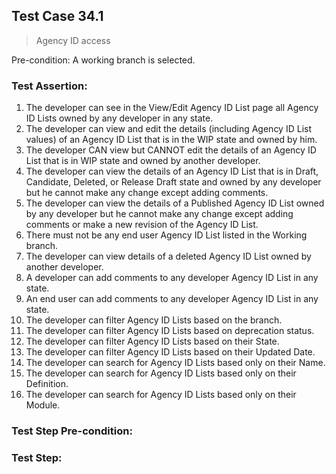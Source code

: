 ## Test Case 34.1

> Agency ID access

Pre-condition: A working branch is selected.



### Test Assertion:

1. The developer can see in the View/Edit Agency ID List page all Agency ID Lists owned by any developer in any state.
2. The developer can view and edit the details (including Agency ID List values) of an Agency ID List that is in the WIP state and owned by him.
3. The developer CAN view but CANNOT edit the details of an Agency ID List that is in WIP state and owned by another developer.
4. The developer can view the details of an Agency ID List that is in Draft, Candidate, Deleted, or Release Draft state and owned by any developer but he cannot make any change except adding comments.
5. The developer can view the details of a Published Agency ID List owned by any developer but he cannot make any change except adding comments or make a new revision of the Agency ID List.
6. There must not be any end user Agency ID List listed in the Working branch.
7. The developer can view details of a deleted Agency ID List owned by another developer.
8. A developer can add comments to any developer Agency ID List in any state.
9. An end user can add comments to any developer Agency ID List in any state.
10. The developer can filter Agency ID Lists based on the branch.
11. The developer can filter Agency ID Lists based on deprecation status.
12. The developer can filter Agency ID Lists based on their State.
13. The developer can filter Agency ID Lists based on their Updated Date.
14. The developer can search for Agency ID Lists based only on their Name.
15. The developer can search for Agency ID Lists based only on their Definition.
16. The developer can search for Agency ID Lists based only on their Module.

### Test Step Pre-condition:



### Test Step: